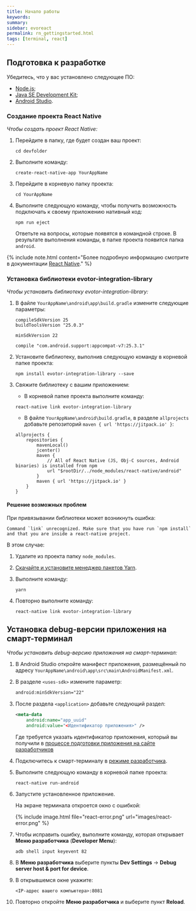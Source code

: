 ```yaml
---
title: Начало работы
keywords:
summary:
sidebar: evoreact
permalink: rn_gettingstarted.html
tags: [terminal, react]
---
```


## Подготовка к разработке

<!-- Представленная информация актуальна для ОС Wndows, Mac OS, Linux. -->

Убедитесь, что у вас установлено следующее ПО:

* [Node.js](https://nodejs.org/en/download/);
* [Java SE Development Kit](http://www.oracle.com/technetwork/java/javase/downloads/jdk8-downloads-2133151.html);
* [Android Studio](https://developer.android.com/studio/install.html).

### Создание проекта React Native

*Чтобы создать проект React Native:*

1. Перейдите в папку, где будет создан ваш проект:

   ```
   cd devfolder
   ```

2. Выполните команду:

   ```
   create-react-native-app YourAppName
   ```

3. Перейдите в корневую папку проекта:

   ```
   cd YourAppName
   ```

4. Выполните следующую команду, чтобы получить возможность подключать к своему приложению нативный код:

   ```
   npm run eject
   ```

   Ответьте на вопросы, которые появятся в командной строке. В результате выполнения команды, в папке проекта появится папка `android`.

{% include note.html content="Более подробную информацию смотрите в документации [React Native](https://facebook.github.io/react-native/docs/getting-started.html)." %}

### Установка библиотеки evotor-integration-library

*Чтобы установить библиотеку evotor-integration-library:*

1. В файле `YourAppName\android\app\build.gradle` измените следующие параметры:

   ```
   compileSdkVersion 25
   buildToolsVersion "25.0.3"
   ```

   ```
   minSdkVersion 22
   ```

   ```
   compile "com.android.support:appcompat-v7:25.3.1"
   ```
2. Установите библиотеку, выполнив следующую команду в корневой папке проекта:

   ```
   npm install evotor-integration-library --save
   ```

3. Свяжите библиотеку с вашим приложением:

   * В корневой папке проекта выполните команду:

   ```
   react-native link evotor-integration-library
   ```

   * В файле `YourAppName\android\build.gradle`, в разделе `allprojects` добавьте репозиторий `maven { url 'https://jitpack.io' }`:

   ```
   allprojects {
       repositories {
           mavenLocal()
           jcenter()
           maven {
               // All of React Native (JS, Obj-C sources, Android binaries) is installed from npm
               url "$rootDir/../node_modules/react-native/android"
           }
           maven { url 'https://jitpack.io' }
       }
   }
   ```

#### Решение возможных проблем

При привязывании библиотеки может возникнуть ошибка:

   ```
   Command `link` unrecognized. Make sure that you have run `npm install` and that you are inside a react-native project.
   ```

В этом случае:

1. Удалите из проекта папку `node_modules`.
2. [Скачайте и установите менеджер пакетов Yarn](https://yarnpkg.com/lang/en/docs/install/).
2. Выполните команду:

   ```
   yarn
   ```

3. Повторно выполните команду:

   ```
   react-native link evotor-integration-library
   ```

## Установка debug-версии приложения на смарт-терминал

*Чтобы установить debug-версию приложения на смарт-терминал:*

1. В Android Studio откройте манифест приложения, размещённый по адресу `YourAppName\android\app\src\main\AndroidManifest.xml`.

2. В разделе `<uses-sdk>` измените параметр:

   ```xml
   android:minSdkVersion="22"
   ```

3. После раздела `<application>` добавьте следующий раздел:

   ```xml
   <meta-data
       android:name="app_uuid"
       android:value="<Идентификатор приложения>" />
   ```
   Где требуется указать идентификатор приложения, который вы получили в [процессе подготовки приложения на сайте разработчиков](./doc_java_app_tutorial.html#devSiteSettingUp)

4. Подключитесь к смарт-терминалу в [режиме разработчика](./doc_app_developer_mode.html).

5. Выполните следующую команду в корневой папке проекта:

   ```
   react-native run-android
   ```

6. Запустите установленное приложение.

   На экране терминала откроется окно с ошибкой:

   {% include image.html file="react-error.png" url="images/react-error.png" %}

7. Чтобы исправить ошибку, выполните команду, которая открывает **Меню разработчика** (**Developer Menu**):

   ```
   adb shell input keyevent 82
   ```

8. В **Меню разработчика** выберите пункты **Dev Settings** → **Debug server host & port for device**.
9. В открывшемся окне укажите:

   ```
   <IP-адрес вашего компьютера>:8081
   ```

10. Повторно откройте **Меню разработчика** и выберите пункт **Reload**.
